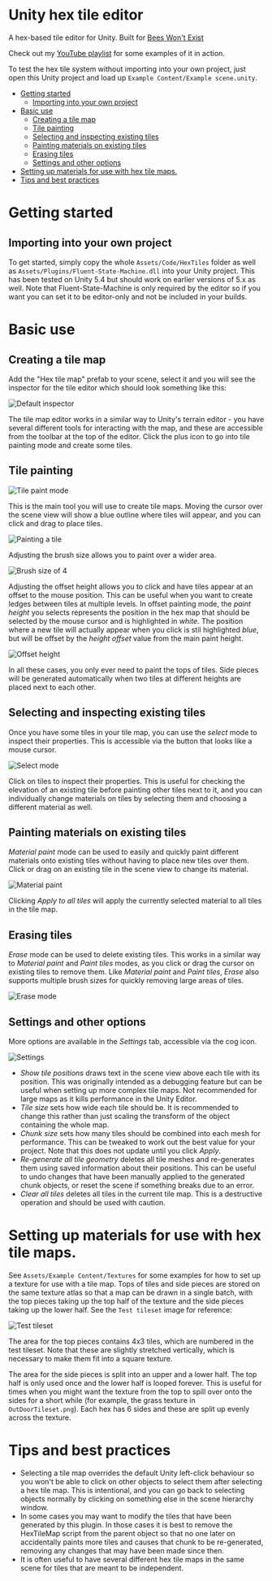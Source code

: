 # Unity hex tile editor

A hex-based tile editor for Unity. Built for [Bees Won't Exist](http://honeyvalegames.com/bees-wont-exist/)

Check out my [YouTube playlist](https://www.youtube.com/playlist?list=PLvydZeK3xG9hFWaunAdrvl7W_ExOquTcA) for some examples of it in action.

To test the hex tile system without importing into your own project, just open this Unity project and load up `Example Content/Example scene.unity`.

<!-- START doctoc generated TOC please keep comment here to allow auto update -->
<!-- DON'T EDIT THIS SECTION, INSTEAD RE-RUN doctoc TO UPDATE -->
<!-- END doctoc -->

- [Getting started](#getting-started)
  - [Importing into your own project](#importing-into-your-own-project)
- [Basic use](#basic-use)
  - [Creating a tile map](#creating-a-tile-map)
  - [Tile painting](#tile-painting)
  - [Selecting and inspecting existing tiles](#selecting-and-inspecting-existing-tiles)
  - [Painting materials on existing tiles](#painting-materials-on-existing-tiles)
  - [Erasing tiles](#erasing-tiles)
  - [Settings and other options](#settings-and-other-options)
- [Setting up materials for use with hex tile maps.](#setting-up-materials-for-use-with-hex-tile-maps)
- [Tips and best practices](#tips-and-best-practices)

<!-- END doctoc generated TOC please keep comment here to allow auto update -->

# Getting started
## Importing into your own project
To get started, simply copy the whole `Assets/Code/HexTiles` folder as well as `Assets/Plugins/Fluent-State-Machine.dll` into your Unity project. This has been tested on Unity 5.4 but should work on earlier versions of 5.x as well. Note that Fluent-State-Machine is only required by the editor so if you want you can set it to be editor-only and not be included in your builds.

# Basic use
## Creating a tile map
Add the "Hex tile map" prefab to your scene, select it and you will see the inspector for the tile editor which should look something like this:

![Default inspector](Documentation/Default-inspector.png)

The tile map editor works in a similar way to Unity's terrain editor - you have several different tools for interacting with the map, and these are accessible from the toolbar at the top of the editor. Click the plus icon to go into tile painting mode and create some tiles.

## Tile painting

![Tile paint mode](Documentation/Tile-paint.png)

This is the main tool you will use to create tile maps. Moving the cursor over the scene view will show a blue outline where tiles will appear, and you can click and drag to place tiles. 

![Painting a tile](Documentation/Tile-paint-scene.png)

Adjusting the brush size allows you to paint over a wider area. 

![Brush size of 4](Documentation/brush-size.png)

Adjusting the offset height allows you to click and have tiles appear at an offset to the mouse position. This can be useful when you want to create ledges between tiles at multiple levels. In offset painting mode, the _paint height_ you selects represents the position in the hex map that should be selected by the mouse cursor and is highlighted in _white_. The position where a new tile will actually appear when you click is stil highlighted _blue_, but will be offset by the _height offset_ value from the main paint height. 

![Offset height](Documentation/Offset-height.png)

In all these cases, you only ever need to paint the tops of tiles. Side pieces will be generated automatically when two tiles at different heights are placed next to each other. 

## Selecting and inspecting existing tiles

Once you have some tiles in your tile map, you can use the _select_ mode to inspect their properties. This is accessible via the button that looks like a mouse cursor.

![Select mode](Documentation/Select-mode.png)

Click on tiles to inspect their properties. This is useful for checking the elevation of an existing tile before painting other tiles next to it, and you can individually change materials on tiles by selecting them and choosing a different material as well.

##  Painting materials on existing tiles
_Material paint_ mode can be used to easily and quickly paint different materials onto existing tiles without having to place new tiles over them. Click or drag on an existing tile in the scene view to change its material.

![Material paint](Documentation/Material-paint.png)

Clicking _Apply to all tiles_ will apply the currently selected material to all tiles in the tile map.

## Erasing tiles
_Erase_ mode can be used to delete existing tiles. This works in a similar way to _Material paint_ and _Paint tiles_ modes, as you click or drag the cursor on existing tiles to remove them. Like _Material paint_ and _Paint tiles_, _Erase_ also supports multiple brush sizes for quickly removing large areas of tiles. 

![Erase mode](Documentation/Erase.png)

## Settings and other options
More options are available in the _Settings_ tab, accessible via the cog icon.

![Settings](Documentation/Settings.png)

 - _Show tile positions_ draws text in the scene view above each tile with its position. This was originally intended as a debugging feature but can be useful when setting up more complex tile maps. Not recommended for large maps as it kills performance in the Unity Editor. 
 - _Tile size_ sets how wide each tile should be. It is recommended to change this rather than just scaling the transform of the object containing the whole map. 
 - _Chunk size_ sets how many tiles should be combined into each mesh for performance. This can be tweaked to work out the best value for your project. Note that this does not update until you click _Apply_.
 - _Re-generate all tile geometry_ deletes all tile meshes and re-generates them using saved information about their positions. This can be useful to undo changes that have been manually applied to the generated chunk objects, or reset the scene if something breaks due to an error.
 - _Clear all tiles_ deletes all tiles in the current tile map. This is a destructive operation and should be used with caution. 

# Setting up materials for use with hex tile maps.
See `Assets/Example Content/Textures` for some examples for how to set up a texture for use with a tile map. Tops of tiles and side pieces are stored on the same texture atlas so that a map can be drawn in a single batch, with the top pieces taking up the top half of the texture and the side pieces taking up the lower half. See the `Test tileset` image for reference:

![Test tileset](Assets/Example%20Content/Textures/Test%20tileset.png)

The area for the top pieces contains 4x3 tiles, which are numbered in the test tileset. Note that these are slightly stretched vertically, which is necessary to make them fit into a square texture. 

The area for the side pieces is split into an upper and a lower half. The top half is only used once and the lower half is looped forever. This is useful for times when you might want the texture from the top to spill over onto the sides for a short while (for example, the grass texture in `OutDoorTileset.png`). Each hex has 6 sides and these are split up evenly across the texture.

# Tips and best practices
 - Selecting a tile map overrides the default Unity left-click behaviour so you won't be able to click on other objects to select them after selecting a hex tile map. This is intentional, and you can go back to selecting objects normally by clicking on something else in the scene hierarchy window.
 - In some cases you may want to modify the tiles that have been generated by this plugin. In those cases it is best to remove the HexTileMap script from the parent object so that no one later on accidentally paints more tiles and causes that chunk to be re-generated, removing any changes that may have been made since then.
 - It is often useful to have several different hex tile maps in the same scene for tiles that are meant to be independent.